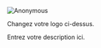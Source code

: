 ---
---

![Anonymous](/ontheroadagain/authors/rusr-eze/anonymous.png)

Changez votre logo ci-dessus.

Entrez votre description ici.

